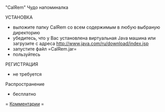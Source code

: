 "CalRem" Чудо напоминалка

УСТАНОВКА
- выложите папку CalRem со всем содержимым в любую выбраную директорию
- убедитесь, что у Вас установлена виртуальная Java машина или загрузите с адреса http://www.java.com/ru/download/index.jsp
- запустите файл =CalRem.jar=
- пользуйтесь

РЕГИСТРАЦИЯ
- не требуется

Распространение
- бесплатно

 = <a href="https://github.com/VladTima/CalRem/issues/1">Комментарии</a> = 
 
